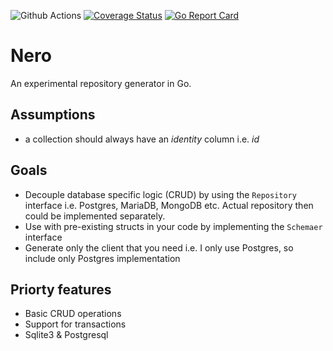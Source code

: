 ![Github Actions](https://github.com/sf9v/nero/workflows/test/badge.svg)
[![Coverage Status](https://coveralls.io/repos/github/sf9v/nero/badge.svg?branch=master)](https://coveralls.io/github/sf9v/nero?branch=master)
[![Go Report Card](https://goreportcard.com/badge/github.com/sf9v/nero)](https://goreportcard.com/report/github.com/sf9v/nero)

# Nero

An experimental repository generator in Go.

## Assumptions

- a collection should always have an *identity* column i.e. *id*

## Goals

- Decouple database specific logic (CRUD) by using the `Repository` interface i.e. Postgres, MariaDB, MongoDB etc. 
  Actual repository then could be implemented separately.
- Use with pre-existing structs in your code by implementing the `Schemaer` interface
- Generate only the client that you need i.e. I only use Postgres, so include only Postgres implementation

## Priorty features

- Basic CRUD operations
- Support for transactions
- Sqlite3 & Postgresql